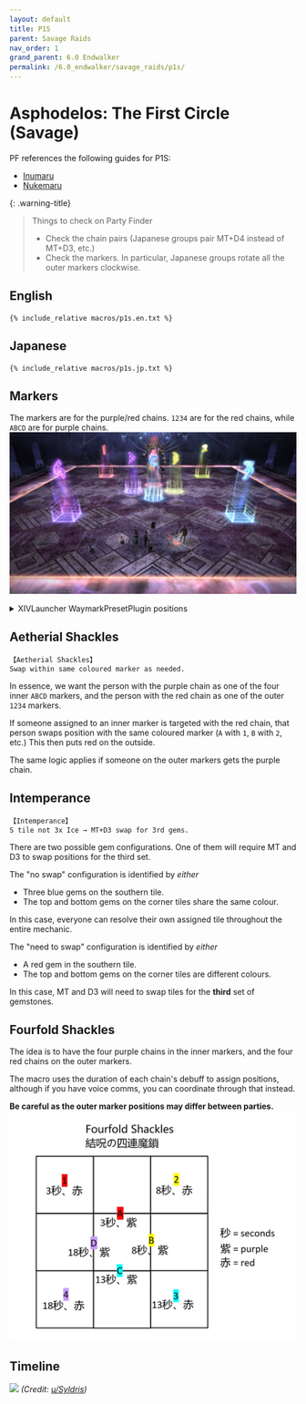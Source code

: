 ```yaml
---
layout: default
title: P1S
parent: Savage Raids
nav_order: 1
grand_parent: 6.0 Endwalker
permalink: /6.0_endwalker/savage_raids/p1s/
---
```


# Asphodelos: The First Circle (Savage)

PF references the following guides for P1S:

- [Inumaru](https://youtu.be/Hb7zp2AUACA)
- [Nukemaru](https://youtu.be/6Q2IMu5cINQ)

{: .warning-title}
> Things to check on Party Finder
>
> - Check the chain pairs (Japanese groups pair MT+D4 instead of MT+D3, etc.)
> - Check the markers. In particular, Japanese groups rotate all the outer markers clockwise.

## English

```
{% include_relative macros/p1s.en.txt %}
```

## Japanese

```
{% include_relative macros/p1s.jp.txt %}
```

## Markers

The markers are for the purple/red chains. `1234` are for the red chains, while `ABCD` are for purple chains.
![](images/markers.jpg)
<details markdown=block>
<summary>XIVLauncher WaymarkPresetPlugin positions</summary>

```json
{"Name":"P1S (EN)","MapID":809,"A":{"X":100.0,"Y":0.0,"Z":96.7,"ID":0,"Active":true},"B":{"X":103.3,"Y":0.0,"Z":100.0,"ID":1,"Active":true},"C":{"X":100.0,"Y":0.0,"Z":103.3,"ID":2,"Active":true},"D":{"X":96.7,"Y":0.0,"Z":100.0,"ID":3,"Active":true},"One":{"X":90.0,"Y":0.0,"Z":90.0,"ID":4,"Active":true},"Two":{"X":110.0,"Y":0.0,"Z":90.0,"ID":5,"Active":true},"Three":{"X":110.0,"Y":0.0,"Z":110.0,"ID":6,"Active":true},"Four":{"X":90.0,"Y":0.0,"Z":110.0,"ID":7,"Active":true}}
```

```json
{"Name":"P1S (JP)","MapID":809,"A":{"X":100.0,"Y":0.0,"Z":96.7,"ID":0,"Active":true},"B":{"X":103.3,"Y":0.0,"Z":100.0,"ID":1,"Active":true},"C":{"X":100.0,"Y":0.0,"Z":103.3,"ID":2,"Active":true},"D":{"X":96.7,"Y":0.0,"Z":100.0,"ID":3,"Active":true},"One":{"X":110.0,"Y":0.0,"Z":90.0,"ID":4,"Active":true},"Two":{"X":110.0,"Y":0.0,"Z":110.0,"ID":5,"Active":true},"Three":{"X":90.0,"Y":0.0,"Z":110.0,"ID":6,"Active":true},"Four":{"X":90.0,"Y":0.0,"Z":90.0,"ID":7,"Active":true}}
```

</details>

## Aetherial Shackles

```
【Aetherial Shackles】
Swap within same coloured marker as needed.
```

In essence, we want the person with the purple chain as one of the four inner `ABCD` markers, and the person with the red chain as one of the outer `1234` markers.

If someone assigned to an inner marker is targeted with the red chain, that person swaps position with the same coloured marker (`A` with `1`, `B` with `2`, etc.) This then puts red on the outside.

The same logic applies if someone on the outer markers gets the purple chain.

## Intemperance

```
【Intemperance】
S tile not 3x Ice → MT+D3 swap for 3rd gems.
```

There are two possible gem configurations. One of them will require MT and D3 to swap positions for the third set.

The "no swap" configuration is identified by *either*

- Three blue gems on the southern tile.
- The top and bottom gems on the corner tiles share the same colour.

In this case, everyone can resolve their own assigned tile throughout the entire mechanic.

The "need to swap" configuration is identified by *either*

- A red gem in the southern tile.
- The top and bottom gems on the corner tiles are different colours.

In this case, MT and D3 will need to swap tiles for the **third** set of gemstones.

## Fourfold Shackles

The idea is to have the four purple chains in the inner markers, and the four red chains on the outer markers.

The macro uses the duration of each chain's debuff to assign positions, although if you have voice comms, you can coordinate through that instead.

**Be careful as the outer marker positions may differ between parties.**
![](images/fourfold_shackles.jpg)

## Timeline

![](https://preview.redd.it/f2989qjawmb81.png?width=3200&format=png&auto=webp&s=6eb36b34199be0a4c2280b2d9a5fd19044291955)
*(Credit: [u/Syldris](https://www.reddit.com/r/ffxiv/comments/s35m0i/p1s_rotation_and_timeline/))*
